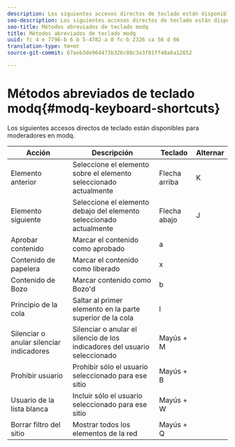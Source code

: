 ```yaml
---
description: Los siguientes accesos directos de teclado están disponibles para moderadores en modq.
seo-description: Los siguientes accesos directos de teclado están disponibles para moderadores en modq.
seo-title: Métodos abreviados de teclado modq
title: Métodos abreviados de teclado modq
uuid: fc 4 e 7796-b 6 b 5-4782-a 0 fc-b 2326 ca 56 d 66
translation-type: tm+mt
source-git-commit: 67aeb3de964473b326c88c3a3f81ff48a6a12652

---
```



# Métodos abreviados de teclado modq{#modq-keyboard-shortcuts}

Los siguientes accesos directos de teclado están disponibles para moderadores en modq.

| Acción | Descripción | Teclado | Alternar |
|---|---|---|---|
| Elemento anterior | Seleccione el elemento sobre el elemento seleccionado actualmente | Flecha arriba | K |
| Elemento siguiente | Seleccione el elemento debajo del elemento seleccionado actualmente | Flecha abajo | J |
| Aprobar contenido | Marcar el contenido como aprobado | a |  |
| Contenido de papelera | Marcar el contenido como liberado | x |  |
| Contenido de Bozo | Marcar contenido como Bozo&#39;d | b |  |
| Principio de la cola | Saltar al primer elemento en la parte superior de la cola | l |  |
| Silenciar o anular silenciar indicadores | Silenciar o anular el silencio de los indicadores del usuario seleccionado | Mayús + M |  |
| Prohibir usuario | Prohibir sólo el usuario seleccionado para ese sitio | Mayús + B |  |
| Usuario de la lista blanca | Incluir sólo el usuario seleccionado para ese sitio | Mayús + W |  |
| Borrar filtro del sitio | Mostrar todos los elementos de la red | Mayús + Q |  |

